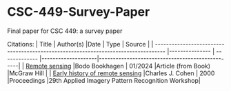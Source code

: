# CSC-449-Survey-Paper
Final paper for CSC 449: a survey paper

Citations:
| Title                                                                                              | Author(s)       |Date           | Type               | Source                                          |
| ----------------------------------------------------------------------------------                 |---------------  | ------------- |--------------------|-------------------------------------------------|
| [Remote sensing](https://doi-org.ezp.lib.rochester.edu/10.1036/1097-8542.580900")                  |Bodo Bookhagen   | 01/2024       |Article (from Book) |McGraw Hill                                      |
| [Early history of remote sensing](https://ieeexplore.ieee.org/stamp/stamp.jsp?tp=&arnumber=953595) |Charles J. Cohen | 2000          |Proceedings         |29th Applied Imagery Pattern Recognition Workshop|


